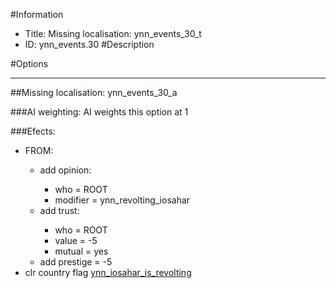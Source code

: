#Information
 - Title: Missing localisation: ynn_events_30_t
 - ID: ynn_events.30
#Description

#Options

___
##Missing localisation: ynn_events_30_a

###AI weighting:
AI weights this option at 1


###Efects:<ul><li>FROM:</li><ul><li>add opinion:</li><ul><li>who = ROOT</li><li>modifier = ynn_revolting_iosahar</li></ul><li>add trust:</li><ul><li>who = ROOT</li><li>value = -5</li><li>mutual = yes</li></ul><li>add prestige = -5</li></ul><li>clr country flag [ynn_iosahar_is_revolting](../flags/ynn_iosahar_is_revolting.md)</li></ul>

